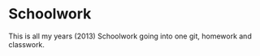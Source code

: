 Schoolwork
==========

This is all my years (2013) Schoolwork going into one git, homework and classwork.